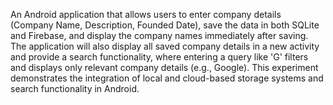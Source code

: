 An Android application that allows users to enter company details (Company Name, Description, Founded Date), save the data in both SQLite and Firebase, and display the company names immediately after saving. The application will also display all saved company details in a new activity and provide a search functionality, where entering a query like 'G' filters and displays only relevant company details (e.g., Google). This experiment demonstrates the integration of local and cloud-based storage systems and search functionality in Android.
